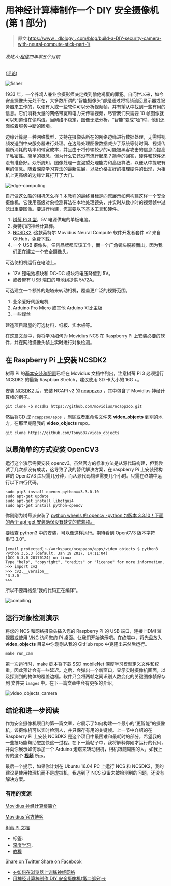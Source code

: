 # 用神经计算棒制作一个 DIY 安全摄像机(第 1 部分)

> 原文:[https://www . dlology . com/blog/build-a-DIY-security-camera-with-neural-compute-stick-part-1/](https://www.dlology.com/blog/build-a-diy-security-camera-with-neural-compute-stick-part-1/)

###### 发帖人:[程维](/blog/author/Chengwei/)四年零五个月前

([评论](/blog/build-a-diy-security-camera-with-neural-compute-stick-part-1/#disqus_thread))

![fisher](../Images/6032689bcf16589aec9cf3a5a15b4298.png)

1933 年，一个养鸡人兼业余摄影师决定找到偷他鸡蛋的罪犯。自问世以来，如今安全摄像头无处不在，大多数所谓的“智能摄像头”都是通过将视频流回显示器或服务器来工作的，以便有人或一些软件可以分析视频帧，并有望从中找到一些有用的信息。它们消耗大量的网络带宽和电力来传输视频，尽管我们只需要 10 帧图像就可以知道谁在偷鸡蛋。当网络不稳定，图像无法分析，“智能”变成“哑”时，他们还面临着服务中断的困境。

边缘计算是一种网络模型，支持在摄像头所在的网络边缘进行数据处理，无需将视频发送到中央服务器进行处理。在边缘处理图像数据减少了系统等待时间、视频传输所消耗的功率和带宽成本，并且由于将传输较少的可能被黑客攻击的信息而提高了私密性。简单的概念，但为什么它还没有流行起来？简单的回答，硬件和软件还没有准备好。众所周知，图像处理一直渴望处理能力和高级算法，以便从中提取有用的信息。随着深度学习算法的最新进展，以及价格友好的推理硬件的出现，为相机上更高级的边缘计算打开了大门。

![edge-computing](../Images/600edee9e67e043cbc2e7ad9346f72e1.png)

自己做这么酷的相机怎么样？本教程的最终目标是向您展示如何构建这样一个安全摄像机，它使用高级对象检测算法在本地处理镜头，并实时从数小时的视频帧中过滤出重要图像。要进行构建，您需要以下基本工具和硬件。

1.  [树莓 Pi 3 型](https://www.arrow.com/en/products/raspberrypi3b/raspberry-pi-foundation?utm_source=google&utm_campaign=g-shp-us-20offdevboard&utm_medium=cpc&utm_term=PRODUCT+GROUP&gclid=CjwKCAjwtIXbBRBhEiwAWV-5nqWpyVLl5aZw9hBcAvT_x0CF9_NubtnxJl40QSJnc9Ds-E1DLjNZvxoCkJ8QAvD_BwE&gclsrc=aw.ds&dclid=CJzG94POy9wCFQNzYAodUaYBig)，5V 电源供电的单板电脑。
2.  英特尔的神经计算棒。
3.  [NCSDK2](https://github.com/movidius/ncsdk) :这款英特尔 Movidius Neural <g class="gr_ gr_82 gr-alert gr_spell gr_inline_cards gr_run_anim ContextualSpelling ins-del" id="82" data-gr-id="82">Compute</g> 软件开发者套件 v2 来自 GitHub，免费下载。
4.  一个 USB 摄像头，任何品牌都应该工作，而一个广角镜头脱颖而出，因为我们正在建立一个安全摄像头。

可选使相机运行在电池上。

*   12V 锂电池模块和 DC-DC 模块将电压降低到 5V。
*   或者带有 USB 端口的电池组提供 5V/2A。

可选建立一个额外的炮塔来转动相机，覆盖更广泛的视野范围。

1.  业余爱好伺服电机
2.  Arduino Pro Micro 或其他 Arduino 可比主板
3.  一些焊丝

建造项目房屋的可选材料，纸板、实木板等。

在这篇文章中，你将学习如何为 Movidius NCS 在 Raspberry Pi 上安装必要的软件，并在网络摄像头帧上实时进行对象检测。

## 在 Raspberry Pi 上安装 NCSDK2

树莓 Pi 的[基本安装和配置](https://movidius.github.io/ncsdk/install.html)已经在 Movidius 文档中列出，注意树莓 Pi 3 必须运行 NCSDK2 的最新 Raspbian Stretch，建议使用 SD 卡大小的 16G +。

安装 [NCSDK2](https://github.com/movidius/ncsdk) 后，安装 NCAPI v2 的 [ncappzoo](https://github.com/movidius/ncappzoo/tree/ncsdk2) ，其中包含了 Movidius 神经计算棒的例子。

```
git clone -b ncsdk2 https://github.com/movidius/ncappzoo.git
```

然后将<g class="gr_ gr_84 gr-alert gr_gramm gr_inline_cards gr_run_anim Style multiReplace" id="84" data-gr-id="84">CD 成</g> `ncappzoo/apps` <g class="gr_ gr_84 gr-alert gr_gramm gr_inline_cards gr_disable_anim_appear Style multiReplace" id="84" data-gr-id="84">，</g>删除或者重命名文件夹 **video_objects** 到别的地方，在那里克隆我的 **video_objects** repo。

```
git clone https://github.com/Tony607/video_objects
```

## 以最简单的方式安装 OpenCV3

运行这个演示需要安装 opencv3。虽然官方的标准方法是从源代码构建，但我尝试了几次都没有成功，这导致了我的替代解决方案，在 raspberry Pi 上安装预构建的 OpenCV3 库只需几分钟，而从源代码构建需要几个小时。只需在终端中运行以下四行代码。

```
sudo pip3 install opencv-python==3.3.0.10
sudo apt-get update
sudo apt-get install libqtgui4
sudo apt-get install python-opencv
```

你刚刚为树莓派安装了 [python wheels 的 <g class="gr_ gr_81 gr-alert gr_spell gr_inline_cards gr_run_anim ContextualSpelling ins-del multiReplace" id="81" data-gr-id="81">opencv</g> -python 包版本 3.3.10！下面的两个 apt-get 安装确保没有缺失的依赖项。](https://www.piwheels.hostedpi.com/)

要检查 python3 中的安装，可以像这样运行。期待看到 OpenCV3 版本字符串“3.3.0”。

```
[email protected]:~/workspace/ncappzoo/apps/video_objects $ python3
Python 3.5.3 (default, Jan 19 2017, 14:11:04) 
[GCC 6.3.0 20170124] on linux
Type "help", "copyright", "credits" or "license" for more information.
>>> import cv2
>>> cv2.__version__
'3.3.0'
>>> 
```

所以不要再抱怨“我的代码正在编译”。

![compiling](../Images/e6330fde879040a26f45b399bcd13e29.png)

## 运行对象检测演示

将您的 NCS 和网络摄像头插入您的 Raspberry Pi 的 USB 端口，连接 HDMI 监视器或使用 [VNC](https://www.raspberrypi.org/documentation/remote-access/vnc/) 访问您的 Pi 桌面。让我们开始演示吧。在终端中，将光盘放入 **<g class="gr_ gr_88 gr-alert gr_gramm gr_inline_cards gr_run_anim Grammar only-ins replaceWithoutSep" id="88" data-gr-id="88">video_objects</g>** 目录中你刚刚从我的 GitHub repo 中克隆出来然后运行。

```
make run_cam
```

第一次运行时，make 脚本将下载 SSD mobileNet 深度学习模型定义文件和权重，因此预计会有一些延迟。之后，会弹出一个新窗口，显示实时摄像机画面，以及探测到的物体的覆盖边框。软件只会将两帧之间识别人数变化的关键图像帧保存到 <g class="gr_ gr_92 gr-alert gr_gramm gr_inline_cards gr_run_anim Style multiReplace" id="92" data-gr-id="92"><g class="gr_ gr_91 gr-alert gr_gramm gr_inline_cards gr_run_anim Grammar only-ins doubleReplace replaceWithoutSep" id="91" data-gr-id="91">文件夹</g></g> `images` <g class="gr_ gr_92 gr-alert gr_gramm gr_inline_cards gr_disable_anim_appear Style multiReplace" id="92" data-gr-id="92">中。在下一篇文章中会有更多的介绍。</g>

![video_objects_camera](../Images/504f173a7cd4f5224d1f3a24a3da23de.png)

## 结论和进一步阅读

作为安全摄像机项目的第一篇文章，它展示了如何构建一个最小的“更智能”的摄像机，该摄像机可以实时检测人，并只保存有用的关键帧。上一节中介绍的在 Raspberry Pi 上安装 NCSDK2 是这个项目中最困难和最耗时的部分，希望我的一些技巧能帮助您加快这一过程。在下一篇帖子中，我将解释你刚才运行的代码，并向你展示如何添加一个 Arduino 炮塔来转动相机，相机跟随周围的人，如我上传的这个 **[视频](https://youtu.be/am2RBqRJYgk)** 所示。

最后一个提示，如果你计划在 Ubuntu 16.04 PC 上运行 NCS 和 NCSDK2，我的建议是使用物理机而不是虚拟机，我遇到了 NCS 设备未被检测到的问题，还没有解决方案。

### 有用的资源

[Movidius 神经计算棒简介](https://movidius.github.io/ncsdk/index.html)

[Movidius 官方博客](https://movidius.github.io/blog/)

[树莓 PI 文档](https://www.raspberrypi.org/documentation/)

*   标签:
*   [深度学习](/blog/tag/deep-learning/)，
*   [教程](/blog/tag/tutorial/)

[Share on Twitter](https://twitter.com/intent/tweet?url=https%3A//www.dlology.com/blog/build-a-diy-security-camera-with-neural-compute-stick-part-1/&text=Build%20a%20DIY%20security%20camera%20with%20neural%20compute%20stick%20%28part%201%29) [Share on Facebook](https://www.facebook.com/sharer/sharer.php?u=https://www.dlology.com/blog/build-a-diy-security-camera-with-neural-compute-stick-part-1/)

*   [←如何在浏览器上训练神经网络](/blog/how-to-train-neural-network-on-browser/)
*   [用神经计算棒制作 DIY 安全摄像机(第二部分)→](/blog/build-a-diy-security-camera-with-neural-compute-stick-part-2/)